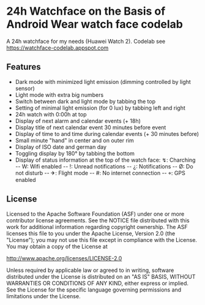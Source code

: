 24h Watchface on the Basis of Android Wear watch face codelab
=============================================================

A 24h watchface for my needs (Huawei Watch 2).  Codelab see https://watchface-codelab.appspot.com

Features
--------
   * Dark mode with minimized light emission (dimming controlled by light sensor)
   * Light mode with extra big numbers
   * Switch between dark and light mode by tabbing the top
   * Setting of minimal light emission (for 0 lux) by tabbing left and right
   * 24h watch with 0:00h at top
   * Display of next alarm and calendar events (+ 18h)
   * Display title of next calendar event 30 minutes before event
   * Display of time to and time during calendar events (+ 30 minutes before)
   * Small minute "hand" in center and on outer rim
   * Display of ISO date and german day
   * Toggling display by 180° by tabbing the bottom
   * Display of status information at the top of the watch face:  ↯: Charching -- W: Wifi enabled
   -- !: Unread notifications -- ¿: Notifications -- Ø: Do not disturb -- ✈: Flight mode
   -- #: No internet connection -- ⌖: GPS enabled

License
-------

Licensed to the Apache Software Foundation (ASF) under one or more contributor
license agreements.  See the NOTICE file distributed with this work for
additional information regarding copyright ownership.  The ASF licenses this
file to you under the Apache License, Version 2.0 (the "License"); you may not
use this file except in compliance with the License.  You may obtain a copy of
the License at

http://www.apache.org/licenses/LICENSE-2.0

Unless required by applicable law or agreed to in writing, software
distributed under the License is distributed on an "AS IS" BASIS, WITHOUT
WARRANTIES OR CONDITIONS OF ANY KIND, either express or implied.  See the
License for the specific language governing permissions and limitations under
the License.
